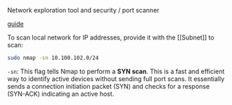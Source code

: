 Network exploration tool and security / port scanner

[guide](https://www.freecodecamp.org/news/what-is-nmap-and-how-to-use-it-a-tutorial-for-the-greatest-scanning-tool-of-all-time/)

To scan local network for IP addresses, provide it with the [[Subnet]] to scan:
```sh
sudo nmap -sn 10.100.102.0/24
```
`-sn`: This flag tells Nmap to perform a **SYN scan**. This is a fast and efficient way to identify active devices without sending full port scans. It essentially sends a connection initiation packet (SYN) and checks for a response (SYN-ACK) indicating an active host.